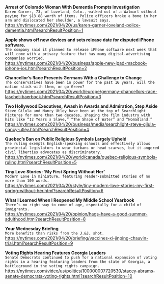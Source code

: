 **Arrest of Colorado Woman With Dementia Prompts Investigation**\
`Karen Garner, 73, of Loveland, Colo., walked out of a Walmart without paying for $13.88 worth of items. Police officers broke a bone in her arm and dislocated her shoulder, a lawsuit says.`\
https://nytimes.com/2021/04/20/us/karen-garner-loveland-police-dementia.html?searchResultPosition=1

**Apple shows off new devices and sets release date for disputed iPhone software.**\
`The company said it planned to release iPhone software next week that will come with a privacy feature that has many digital-advertising companies worried.`\
https://nytimes.com/2021/04/20/business/apple-new-ipad-macbook-iphone-ios.html?searchResultPosition=2

**Chancellor’s Race Presents Germans With a Challenge to Change**\
`The conservatives have been in power for the past 16 years, will the nation stick with them, or go Green?`\
https://nytimes.com/2021/04/20/world/europe/germany-chancellors-race-laschet-baerbock.html?searchResultPosition=3

**Two Hollywood Executives, Awash in Awards and Admiration, Step Aside**\
`Steve Gilula and Nancy Utley have been at the top of Searchlight Pictures for more than two decades, shaping the film industry with hits like “12 Years a Slave,” “The Shape of Water” and “Nomadland.”`\
https://nytimes.com/2021/04/20/business/media/searchlight-steve-gilula-nancy-utley.html?searchResultPosition=4

**Quebec’s Ban on Public Religious Symbols Largely Upheld**\
`The ruling exempts English-speaking schools and effectively allows provincial legislators to wear turbans or head scarves, but it angered civil liberties advocates as discriminatory.`\
https://nytimes.com/2021/04/20/world/canada/quebec-religious-symbols-ruling.html?searchResultPosition=5

**Tiny Love Stories: ‘My First Spring Without Her’**\
`Modern Love in miniature, featuring reader-submitted stories of no more than 100 words.`\
https://nytimes.com/2021/04/20/style/tiny-modern-love-stories-my-first-spring-without-her.html?searchResultPosition=6

**What I Learned When I Reopened My Middle School Yearbook**\
`There’s no right way to come of age, especially for a child of immigrants.`\
https://nytimes.com/2021/04/20/opinion/hags-have-a-good-summer-adulthood.html?searchResultPosition=8

**Your Wednesday Briefing**\
`More benefits than risks from the J.&J. shot.`\
https://nytimes.com/2021/04/20/briefing/vaccines-xi-jinping-chauvin-trial.html?searchResultPosition=9

**Voting Rights Hearing Features Georgia Leaders**\
`Senate Democrats continued to push for a national expansion of voting rights in a hearing featuring leaders from the state of Georgia, a battleground in the voting rights campaign.`\
https://nytimes.com/video/us/politics/100000007720530/stacey-abrams-senate-democrats-voting-rights.html?searchResultPosition=10

